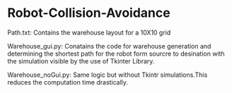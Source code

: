# Robot-Collision-Avoidance

Path.txt:
Contains the warehouse layout for a 10X10 grid

Warehouse_gui.py:
Conatains the code for warehouse generation and determining the shortest path for the robot form sourcre to desination with the simulation visible by the use of Tkinter Library.

Warehouse_noGui.py:
Same logic but without Tkintr simulations.This reduces the computation time drastically. 
